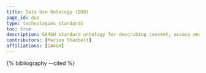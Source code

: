 ```yaml
---
title: Data Use Ontology (DUO)
page_id: duo
type: technologies_standards
toc: true
description: GA4GH standard ontology for describing consent, access and use restrictions on datasets
contributors: [Marion Shadbolt]
affiliations: [GA4GH]
---
```


{% bibliography --cited %}